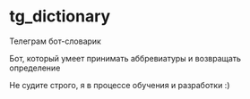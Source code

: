 # tg_dictionary
Телеграм бот-словарик

Бот, который умеет принимать аббревиатуры и возвращать определение

Не судите строго, я в процессе обучения и разработки :)
